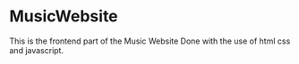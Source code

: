 # MusicWebsite
This is the frontend part of the  Music Website Done with the use of html css and javascript.
